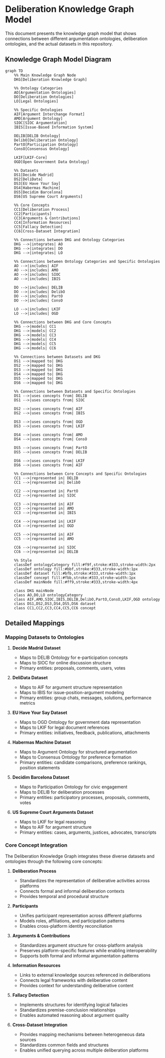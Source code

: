 # Deliberation Knowledge Graph Model

This document presents the knowledge graph model that shows connections between different argumentation ontologies, deliberation ontologies, and the actual datasets in this repository.

## Knowledge Graph Model Diagram

```mermaid
graph TD
    %% Main Knowledge Graph Node
    DKG[Deliberation Knowledge Graph]
    
    %% Ontology Categories
    AO[Argumentation Ontologies]
    DO[Deliberation Ontologies]
    LO[Legal Ontologies]
    
    %% Specific Ontologies
    AIF[Argument Interchange Format]
    AMO[Argument Ontology]
    SIOC[SIOC Argumentation]
    IBIS[Issue-Based Information System]
    
    DELIB[DELIB Ontology]
    DelibO[Deliberation Ontology]
    PartO[Participation Ontology]
    ConsO[Consensus Ontology]
    
    LKIF[LKIF-Core]
    OGD[Open Government Data Ontology]
    
    %% Datasets
    DS1[Decide Madrid]
    DS2[DeliData]
    DS3[EU Have Your Say]
    DS4[Habermas Machine]
    DS5[Decidim Barcelona]
    DS6[US Supreme Court Arguments]
    
    %% Core Concepts
    CC1[Deliberation Process]
    CC2[Participants]
    CC3[Arguments & Contributions]
    CC4[Information Resources]
    CC5[Fallacy Detection]
    CC6[Cross-Dataset Integration]
    
    %% Connections between DKG and Ontology Categories
    DKG -->|integrates| AO
    DKG -->|integrates| DO
    DKG -->|integrates| LO
    
    %% Connections between Ontology Categories and Specific Ontologies
    AO -->|includes| AIF
    AO -->|includes| AMO
    AO -->|includes| SIOC
    AO -->|includes| IBIS
    
    DO -->|includes| DELIB
    DO -->|includes| DelibO
    DO -->|includes| PartO
    DO -->|includes| ConsO
    
    LO -->|includes| LKIF
    LO -->|includes| OGD
    
    %% Connections between DKG and Core Concepts
    DKG -->|models| CC1
    DKG -->|models| CC2
    DKG -->|models| CC3
    DKG -->|models| CC4
    DKG -->|models| CC5
    DKG -->|models| CC6
    
    %% Connections between Datasets and DKG
    DS1 -->|mapped to| DKG
    DS2 -->|mapped to| DKG
    DS3 -->|mapped to| DKG
    DS4 -->|mapped to| DKG
    DS5 -->|mapped to| DKG
    DS6 -->|mapped to| DKG
    
    %% Connections between Datasets and Specific Ontologies
    DS1 -->|uses concepts from| DELIB
    DS1 -->|uses concepts from| SIOC
    
    DS2 -->|uses concepts from| AIF
    DS2 -->|uses concepts from| IBIS
    
    DS3 -->|uses concepts from| OGD
    DS3 -->|uses concepts from| LKIF
    
    DS4 -->|uses concepts from| AMO
    DS4 -->|uses concepts from| ConsO
    
    DS5 -->|uses concepts from| PartO
    DS5 -->|uses concepts from| DELIB
    
    DS6 -->|uses concepts from| LKIF
    DS6 -->|uses concepts from| AIF
    
    %% Connections between Core Concepts and Specific Ontologies
    CC1 -->|represented in| DELIB
    CC1 -->|represented in| DelibO
    
    CC2 -->|represented in| PartO
    CC2 -->|represented in| SIOC
    
    CC3 -->|represented in| AIF
    CC3 -->|represented in| AMO
    CC3 -->|represented in| IBIS
    
    CC4 -->|represented in| LKIF
    CC4 -->|represented in| OGD
    
    CC5 -->|represented in| AIF
    CC5 -->|represented in| AMO
    
    CC6 -->|represented in| SIOC
    CC6 -->|represented in| DELIB
    
    %% Style
    classDef ontologyCategory fill:#f9f,stroke:#333,stroke-width:2px
    classDef ontology fill:#bbf,stroke:#333,stroke-width:1px
    classDef dataset fill:#bfb,stroke:#333,stroke-width:1px
    classDef concept fill:#fbb,stroke:#333,stroke-width:1px
    classDef mainNode fill:#ff9,stroke:#333,stroke-width:4px
    
    class DKG mainNode
    class AO,DO,LO ontologyCategory
    class AIF,AMO,SIOC,IBIS,DELIB,DelibO,PartO,ConsO,LKIF,OGD ontology
    class DS1,DS2,DS3,DS4,DS5,DS6 dataset
    class CC1,CC2,CC3,CC4,CC5,CC6 concept
```

## Detailed Mappings

### Mapping Datasets to Ontologies

1. **Decide Madrid Dataset**
   - Maps to DELIB Ontology for e-participation concepts
   - Maps to SIOC for online discussion structure
   - Primary entities: proposals, comments, users, votes

2. **DeliData Dataset**
   - Maps to AIF for argument structure representation
   - Maps to IBIS for issue-position-argument modeling
   - Primary entities: group chats, messages, solutions, performance metrics

3. **EU Have Your Say Dataset**
   - Maps to OGD Ontology for government data representation
   - Maps to LKIF for legal document references
   - Primary entities: initiatives, feedback, publications, attachments

4. **Habermas Machine Dataset**
   - Maps to Argument Ontology for structured argumentation
   - Maps to Consensus Ontology for preference formation
   - Primary entities: candidate comparisons, preference rankings, position statements

5. **Decidim Barcelona Dataset**
   - Maps to Participation Ontology for civic engagement
   - Maps to DELIB for deliberation processes
   - Primary entities: participatory processes, proposals, comments, votes

6. **US Supreme Court Arguments Dataset**
   - Maps to LKIF for legal reasoning
   - Maps to AIF for argument structure
   - Primary entities: cases, arguments, justices, advocates, transcripts

### Core Concept Integration

The Deliberation Knowledge Graph integrates these diverse datasets and ontologies through the following core concepts:

1. **Deliberation Process**
   - Standardizes the representation of deliberative activities across platforms
   - Connects formal and informal deliberation contexts
   - Provides temporal and procedural structure

2. **Participants**
   - Unifies participant representation across different platforms
   - Models roles, affiliations, and participation patterns
   - Enables cross-platform identity reconciliation

3. **Arguments & Contributions**
   - Standardizes argument structure for cross-platform analysis
   - Preserves platform-specific features while enabling interoperability
   - Supports both formal and informal argumentation patterns

4. **Information Resources**
   - Links to external knowledge sources referenced in deliberations
   - Connects legal frameworks with deliberative content
   - Provides context for understanding deliberative content

5. **Fallacy Detection**
   - Implements structures for identifying logical fallacies
   - Standardizes premise-conclusion relationships
   - Enables automated reasoning about argument quality

6. **Cross-Dataset Integration**
   - Provides mapping mechanisms between heterogeneous data sources
   - Standardizes common fields and structures
   - Enables unified querying across multiple deliberation platforms
